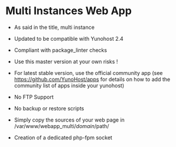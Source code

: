 # Multi Instances Web App

* As said in the title, multi instance
* Updated to be compatible with Yunohost 2.4
* Compliant with package_linter checks

* Use this master version at your own risks !
* For latest stable version, use the official community app (see https://github.com/YunoHost/apps for details on how to add the community list of apps inside your yunohost)

* No FTP Support
* No backup or restore scripts

* Simply copy the sources of your web page in /var/www/webapp_multi/$domain/$path/

* Creation of a dedicated php-fpm socket
